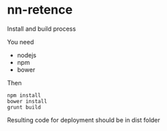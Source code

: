 # nn-retence

Install and build process

You need
* nodejs
* npm
* bower

Then
```
npm install
bower install
grunt build
```

Resulting code for deployment should be in dist folder
